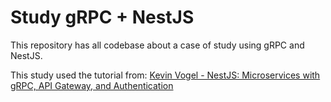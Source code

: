 # Study gRPC + NestJS

This repository has all codebase about a case of study using gRPC and NestJS.

This study used the tutorial from: [Kevin Vogel - NestJS: Microservices with gRPC, API Gateway, and Authentication](https://levelup.gitconnected.com/nestjs-microservices-with-grpc-api-gateway-and-authentication-part-1-2-650009c03686)
